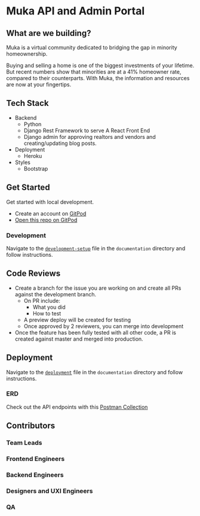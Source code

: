 # Muka API and Admin Portal

## What are we building?

Muka is a virtual community dedicated to bridging the gap in minority homeownership.

Buying and selling a home is one of the biggest investments of your lifetime. But recent numbers show that minorities are at a 41% homeowner rate, compared to their counterparts. With Muka, the information and resources are now at your fingertips.

## Tech Stack

- Backend
  - Python
  - Django Rest Framework to serve A React Front End
  - Django admin for approving realtors and vendors and creating/updating blog posts.
- Deployment
  - Heroku
- Styles
  - Bootstrap

## Get Started

Get started with local development.

- Create an account on [GitPod](https://gitpod.io)
- [Open this repo on GitPod](https://gitpod.io/#https://github.com/Muka-is-home/api)

### Development

Navigate to the [`development-setup`](./documentation/development-setup.md) file in the `documentation` directory and follow instructions.

## Code Reviews

- Create a branch for the issue you are working on and create all PRs against the development branch.
  - On PR include:
    - What you did
    - How to test
  - A preview deploy will be created for testing
  - Once approved by 2 reviewers, you can merge into development
- Once the feature has been fully tested with all other code, a PR is created against master and merged into production.

## Deployment

Navigate to the [`deployment`](./documentation/deployment.md) file in the `documentation` directory and follow instructions.

### ERD

<!-- ### [Postman Documentation]() -->
Check out the API endpoints with this [Postman Collection](https://www.postman.com/speeding-spaceship-78552/workspace/muka/overview)

## Contributors

### Team Leads

### Frontend Engineers

### Backend Engineers

### Designers and UXI Engineers

### QA
